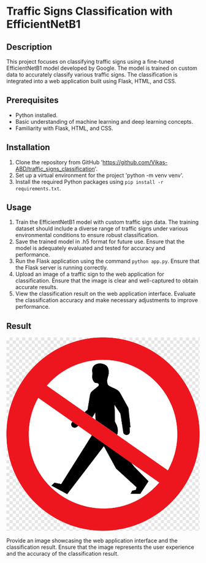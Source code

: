 # Traffic Signs Classification with EfficientNetB1

## Description
This project focuses on classifying traffic signs using a fine-tuned EfficientNetB1 model developed by Google. The model is trained on custom data to accurately classify various traffic signs. The classification is integrated into a web application built using Flask, HTML, and CSS.

## Prerequisites
- Python installed.
- Basic understanding of machine learning and deep learning concepts.
- Familiarity with Flask, HTML, and CSS.

## Installation
1. Clone the repository from GitHub 'https://github.com/Vikas-ABD/traffic_signs_classification'.
2. Set up a virtual environment for the project 'python -m venv venv'.
3. Install the required Python packages using `pip install -r requirements.txt`.

## Usage
1. Train the EfficientNetB1 model with custom traffic sign data. The training dataset should include a diverse range of traffic signs under various environmental conditions to ensure robust classification.
2. Save the trained model in .h5 format for future use. Ensure that the model is adequately evaluated and tested for accuracy and performance.
3. Run the Flask application using the command `python app.py`. Ensure that the Flask server is running correctly.
4. Upload an image of a traffic sign to the web application for classification. Ensure that the image is clear and well-captured to obtain accurate results.
5. View the classification result on the web application interface. Evaluate the classification accuracy and make necessary adjustments to improve performance.

## Result
![Traffic Sign Classification Result](result.png)

Provide an image showcasing the web application interface and the classification result. Ensure that the image represents the user experience and the accuracy of the classification result.